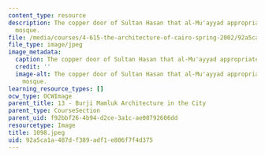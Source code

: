 ```yaml
---
content_type: resource
description: The copper door of Sultan Hasan that al-Mu'ayyad appropriated for his
  mosque.
file: /media/courses/4-615-the-architecture-of-cairo-spring-2002/92a5ca1a487df389adf1e806f7f4d375_1098.jpeg
file_type: image/jpeg
image_metadata:
  caption: The copper door of Sultan Hasan that al-Mu'ayyad appropriated for his mosque.
  credit: ''
  image-alt: The copper door of Sultan Hasan that al-Mu'ayyad appropriated for his
    mosque.
learning_resource_types: []
ocw_type: OCWImage
parent_title: 13 - Burji Mamluk Architecture in the City
parent_type: CourseSection
parent_uid: f92bbf26-4b94-d2ce-3a1c-ae00792606dd
resourcetype: Image
title: 1098.jpeg
uid: 92a5ca1a-487d-f389-adf1-e806f7f4d375
---
```

